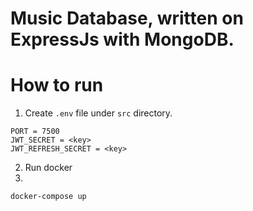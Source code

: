 # Music Database, written on ExpressJs with MongoDB.
# How to run

1. Create `.env` file under `src` directory.

```
PORT = 7500
JWT_SECRET = <key>
JWT_REFRESH_SECRET = <key>
```

2. Run docker
3. 
```
docker-compose up
```



 
 
 

